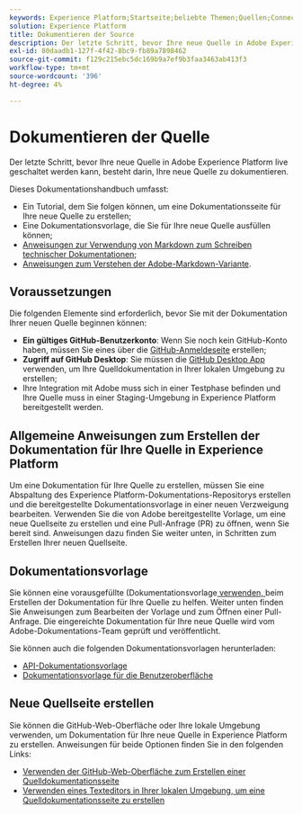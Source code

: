 ```yaml
---
keywords: Experience Platform;Startseite;beliebte Themen;Quellen;Connectoren;Quell-Connectoren;Quellen-SDK;SDK
solution: Experience Platform
title: Dokumentieren der Source
description: Der letzte Schritt, bevor Ihre neue Quelle in Adobe Experience Platform live geschaltet werden kann, besteht darin, Ihre neue Quelle zu dokumentieren.
exl-id: 80daadb1-127f-4f42-8bc9-fb89a7898462
source-git-commit: f129c215ebc5dc169b9a7ef9b3faa3463ab413f3
workflow-type: tm+mt
source-wordcount: '396'
ht-degree: 4%

---
```


# Dokumentieren der Quelle

Der letzte Schritt, bevor Ihre neue Quelle in Adobe Experience Platform live geschaltet werden kann, besteht darin, Ihre neue Quelle zu dokumentieren.

Dieses Dokumentationshandbuch umfasst:

* Ein Tutorial, dem Sie folgen können, um eine Dokumentationsseite für Ihre neue Quelle zu erstellen;
* Eine Dokumentationsvorlage, die Sie für Ihre neue Quelle ausfüllen können;
* [Anweisungen zur Verwendung von Markdown zum Schreiben technischer Dokumentationen](https://experienceleague.adobe.com/docs/contributor/contributor-guide/writing-essentials/markdown.html?lang=de);
* [Anweisungen zum Verstehen der Adobe-Markdown-Variante](https://experienceleague.adobe.com/docs/contributor/contributor-guide/writing-essentials/markdown.html?lang=de#custom-markdown-extensions).

## Voraussetzungen

Die folgenden Elemente sind erforderlich, bevor Sie mit der Dokumentation Ihrer neuen Quelle beginnen können:

* **Ein gültiges GitHub-Benutzerkonto**: Wenn Sie noch kein GitHub-Konto haben, müssen Sie eines über die [GitHub-Anmeldeseite](https://github.com/) erstellen;
* **Zugriff auf GitHub Desktop**: Sie müssen die [GitHub Desktop App](https://desktop.github.com/) verwenden, um Ihre Quelldokumentation in Ihrer lokalen Umgebung zu erstellen;
* Ihre Integration mit Adobe muss sich in einer Testphase befinden und Ihre Quelle muss in einer Staging-Umgebung in Experience Platform bereitgestellt werden.

## Allgemeine Anweisungen zum Erstellen der Dokumentation für Ihre Quelle in Experience Platform

Um eine Dokumentation für Ihre Quelle zu erstellen, müssen Sie eine Abspaltung des Experience Platform-Dokumentations-Repositorys erstellen und die bereitgestellte Dokumentationsvorlage in einer neuen Verzweigung bearbeiten. Verwenden Sie die von Adobe bereitgestellte Vorlage, um eine neue Quellseite zu erstellen und eine Pull-Anfrage (PR) zu öffnen, wenn Sie bereit sind. Anweisungen dazu finden Sie weiter unten, in Schritten zum Erstellen Ihrer neuen Quellseite.

## Dokumentationsvorlage

Sie können eine vorausgefüllte (Dokumentationsvorlage[ verwenden, ](./template.md) beim Erstellen der Dokumentation für Ihre Quelle zu helfen. Weiter unten finden Sie Anweisungen zum Bearbeiten der Vorlage und zum Öffnen einer Pull-Anfrage. Die eingereichte Dokumentation für Ihre neue Quelle wird vom Adobe-Dokumentations-Team geprüft und veröffentlicht.

Sie können auch die folgenden Dokumentationsvorlagen herunterladen:

* [API-Dokumentationsvorlage](../assets/api-template.zip)
* [Dokumentationsvorlage für die Benutzeroberfläche](../assets/ui-template.zip)

## Neue Quellseite erstellen

Sie können die GitHub-Web-Oberfläche oder Ihre lokale Umgebung verwenden, um Dokumentation für Ihre neue Quelle in Experience Platform zu erstellen. Anweisungen für beide Optionen finden Sie in den folgenden Links:

* [Verwenden der GitHub-Web-Oberfläche zum Erstellen einer Quelldokumentationsseite](./github.md)
* [Verwenden eines Texteditors in Ihrer lokalen Umgebung, um eine Quelldokumentationsseite zu erstellen](./text-editor.md)
